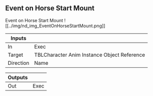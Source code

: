 ## Event on Horse Start Mount
Event on Horse Start Mount
![[../img/nd_img_EventOnHorseStartMount.png]]

|Inputs||
|--|--|
| In | Exec |
| Target | TBLCharacter Anim Instance Object Reference |
| Direction | Name |

|Outputs||
|--|--|
| Out | Exec |
